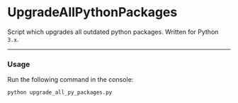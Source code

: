 # UpgradeAllPythonPackages
Script which upgrades all outdated python packages. Written for Python `3.x`.

---

### Usage
Run the following command in the console:
```py
python upgrade_all_py_packages.py
```